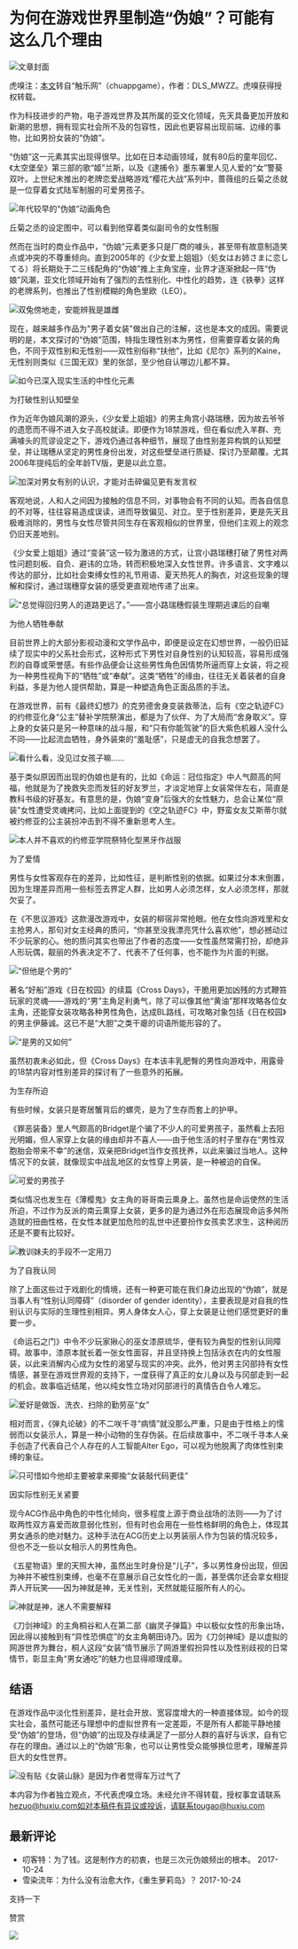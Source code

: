 # 为何在游戏世界里制造“伪娘”？可能有这么几个理由

![文章封面](https://img.huxiucdn.com/article/cover/201710/23/190120537743.jpg?imageView2/1/w/600/h/337/|imageMogr2/strip/interlace/1/quality/85/format/webp)

虎嗅注：[本文](http://www.chuapp.com/article/284374.html)转自“触乐网”（chuappgame），作者：DLS_MWZZ。虎嗅获得授权转载。

作为科技进步的产物，电子游戏世界及其所属的亚文化领域，先天具备更加开放和新潮的思想，拥有现实社会所不及的包容性，因此也更容易出现前端、边缘的事物，比如男扮女装的“伪娘”。

“伪娘”这一元素其实出现得很早。比如在日本动画领域，就有80后的童年回忆、《太空堡垒》第三部的歌“姬”兰斯，以及《逮捕令》墨东署里人见人爱的“女”警葵双叶。上世纪末推出的老牌恋爱战略游戏“樱花大战”系列中，蔷薇组的丘菊之丞就是一位穿着女式陆军制服的可爱男孩子。

![年代较早的“伪娘”动画角色](https://img.huxiucdn.com/article/cover/201710/23/183513069384.jpg)

丘菊之丞的设定图中，可以看到他穿着类似副司令的女性制服

然而在当时的商业作品中，“伪娘”元素更多只是厂商的噱头，甚至带有故意制造笑点或冲突的不尊重倾向。直到2005年的《少女爱上姐姐》（処女はお姉さまに恋してる）将长期处于二三线配角的“伪娘”推上主角宝座，业界才逐渐掀起一阵“伪娘”风潮，亚文化领域开始有了强烈的去性别化、中性化的趋势，连《铁拳》这样的老牌系列，也推出了性别模糊的角色里欧（LEO）。

![双兔傍地走，安能辨我是雄雌](https://img.huxiucdn.com/article/cover/201710/23/183513312284.jpg)

现在，越来越多作品为"男子着女装"做出自己的注解，这也是本文的成因。需要说明的是，本文探讨的“伪娘”范围，特指生理性别本为男性，但需要穿着女装的角色，不同于双性别和无性别——双性别俗称“扶他”，比如《尼尔》系列的Kaine，无性别则类似《三国无双》里的张郃，至少他自认哪边儿都不算。

![如今已深入现实生活的中性化元素](https://img.huxiucdn.com/article/cover/201710/23/183513157234.jpg)

为打破性别认知壁垒

作为近年伪娘风潮的源头，《少女爱上姐姐》的男主角宫小路瑞穗，因为故去爷爷的遗愿而不得不进入女子高校就读。即便作为18禁游戏，但在看似虎入羊群、充满噱头的荒谬设定之下，游戏仍通过各种细节，展现了由性别差异构筑的认知壁垒，并让瑞穗从坚定的男性身份出发，对这些壁垒进行质疑、探讨乃至颠覆。尤其2006年提纯后的全年龄TV版，更是以此立意。

![加深对男女有别的认识，才能对击碎偏见更有发言权](https://img.huxiucdn.com/article/cover/201710/23/184105195257.jpg)

客观地说，人和人之间因为接触的信息不同，对事物会有不同的认知。而各自信息的不对等，往往容易造成误读，进而导致偏见、对立。至于性别差异，更是先天且极难消除的，男性与女性尽管共同生存在客观相似的世界里，但他们主观上的观念仍旧天差地别。

《少女爱上姐姐》通过“变装”这一较为激进的方式，让宫小路瑞穗打破了男性对两性问题刻板、自负、避讳的立场，转而积极地深入女性世界。许多语言、文字难以传达的部分，比如社会束缚女性的礼节用语、夏天热死人的胸衣，对这些现象的理解和探讨，通过瑞穗穿女装的感受更直观地传递了出来。

![“总觉得回归男人的道路更远了。”——宫小路瑞穗假装生理期逃课后的自嘲](https://img.huxiucdn.com/article/cover/201710/23/184105520882.jpg)

为他人牺牲奉献

目前世界上的大部分影视动漫和文学作品中，即便是设定在幻想世界，一般仍旧延续了现实中的父系社会形式，这种形式下男性对自身性别的认知较高，容易形成强烈的自尊或荣誉感。有些作品便会让这些男性角色因情势所逼而穿上女装，将之视为一种男性视角下的“牺牲”或“奉献”。这类“牺牲”的缘由，往往无关着装者的自身利益，多是为他人提供帮助，算是一种塑造角色正面品质的手法。

在游戏世界，前有《最终幻想7》的克劳德舍身变装救蒂法，后有《空之轨迹FC》的约修亚化身“公主”替补学院祭演出，都是为了伙伴、为了大局而“舍身取义”。穿上身的女装只是另一种意味的战斗服，和“只有你能驾驶”的巨大紫色机器人没什么不同——比起流血牺牲，身外装束的“羞耻感”，只是虚无的自我念想罢了。

![看什么看，没见过女孩子嘛……](https://img.huxiucdn.com/article/cover/201710/23/184150918252.png)

基于类似原因而出现的伪娘也是有的，比如《命运：冠位指定》中人气颇高的阿福，他就是为了挽救失恋而发狂的好友罗兰，才淡定地穿上女装常伴左右，简直是教科书级的好基友。有意思的是，伪娘“变身”后强大的女性魅力，总会让某位“原装”女性遭受灵魂拷问，比如上面提到的《空之轨迹FC》中，野蛮女友艾斯蒂尔就被约修亚的公主装扮冲击到不得不重新思考人生。

![本人并不喜欢的约修亚学院祭特化型黑牙作战服](https://img.huxiucdn.com/article/cover/201710/23/184150776747.jpg)

为了爱情

男性与女性客观存在的差异，比如性征，是判断性别的依据。如果过分本末倒置，因为生理差异而用一些标签去界定人群，比如男人必须怎样，女人必须怎样，那就欠妥了。

在《不思议游戏》这款漫改游戏中，女装的柳宿非常抢眼。他在女性向游戏里和女主抢男人，那句对女主经典的质问，“你甚至没我漂亮凭什么喜欢他”，想必撼动过不少玩家的心。他的质问其实也带出了作者的态度——女性虽然常需打扮，却绝非人形玩偶，靓丽的外表决定不了、代表不了任何事，也不能作为片面的判据。

![“但他是个男的”](https://img.huxiucdn.com/article/cover/201710/23/184236130645.jpg)

著名“好船”游戏《日在校园》的续篇《Cross Days》，干脆用更加凶残的方式鞭笞玩家的灵魂——游戏的“男”主角足利勇气，除了可以像其他“黄油”那样攻略各位女主角，还能穿女装攻略各种男性角色，达成BL路线，可攻略对象包括《日在校园》的男主伊藤诚。这已不是“大胆”之类干瘪的词语所能形容的了。

![“是男的又如何”](https://img.huxiucdn.com/article/cover/201710/23/184236310593.jpg)

虽然初衷未必如此，但《Cross Days》在本该丰乳肥臀的男性向游戏中，用露骨的18禁内容对性别差异的探讨有了一些意外的拓展。

为生存所迫

有些时候，女装只是寄居蟹背后的螺壳，是为了生存而套上的护甲。

《罪恶装备》里人气颇高的Bridget是个骗了不少人的可爱男孩子，虽然看上去阳光明媚，但人家穿上女装的缘由却并不喜人——由于他生活的村子里存在“男性双胞胎会带来不幸”的迷信，双亲把Bridget当作女孩抚养，以此来骗过当地人。这种情况下的女装，就像现实中战乱地区的女性穿上男装，是一种被迫的自保。

![可爱的男孩子](https://img.huxiucdn.com/article/cover/201710/23/184327640735.jpg)

类似情况也发生在《薄樱鬼》女主角的哥哥南云熏身上。虽然也是命运使然的生活所迫，不过作为反派的南云熏穿上女装，更多的是为通过外在形态展现命运多舛所造就的扭曲性格，在女性本就更加危险的乱世中还要扮作女孩卖艺求生，这种阅历还是不要有比较好。

![教训妹夫的手段不一定用刀](https://img.huxiucdn.com/article/cover/201710/23/184327042155.jpg)

为了自我认同

除了上面这些过于戏剧化的情境，还有一种更可能在我们身边出现的“伪娘”，就是当事人有“性别认同障碍”（disorder of gender identity），主要表现是对自我的性别认识与实际的生理性别相异。男人身体女人心，穿上女装是让他们感觉更好的重要一步。

《命运石之门》中令不少玩家揪心的巫女漆原琉华，便有较为典型的性别认同障碍。故事中，漆原本就长着一张女性面容，并且坚持换上包括泳衣在内的女性服装，以此来消解内心成为女性的渴望与现实的冲突。此外，他对男主冈部持有女性情感，甚至在游戏世界观的支持下，一度获得了真正的女儿身以及与冈部走到一起的机会。故事临近结尾，他以纯女性立场对冈部进行的真情告白令人难忘。

![爱好是做饭、洗衣、扫除的勤劳巫“女”](https://img.huxiucdn.com/article/cover/201710/23/184425502766.jpg)

相对而言，《弹丸论破》的不二咲千寻“病情”就没那么严重，只是由于性格上的懦弱而以女装示人，算是一种小动物的生存伪装。在后续故事中，不二咲千寻本人亲手创造了代表自己个人存在的人工智能Alter Ego，可以视为他脱离了肉体性别束缚的象征。

![只可惜如今他却主要被拿来揶揄“女装敲代码更佳”](https://img.huxiucdn.com/article/cover/201710/23/184425160754.jpg)

因实际性别无关紧要

现今ACG作品中角色的中性化倾向，很多程度上源于商业战场的法则——为了讨取两性双方喜爱而故意弱化性别，但有时也会用在一些性格鲜明的角色上，体现其男女通杀的绝对魅力。这种手法在ACG历史上以男装丽人作为包装的情况较多，但也不乏一些以女相示人的男性角色。

《五星物语》里的天照大神，虽然出生时身份是“儿子”，多以男性身份出现，但因为神并不被性别束缚，也毫不在意展示自己女性化的一面，甚至偶尔还会拿女相捉弄人开玩笑——因为神就是神，无关性别，天然就能征服所有人的心。

![神就是神，迷人不需要解释](https://img.huxiucdn.com/article/cover/201710/23/184952725541.jpg)

《刀剑神域》的主角桐谷和人在第二部《幽灵子弹篇》中以极似女性的形象出场，因此得以接触到有“异性恐惧症”的女主角朝田诗乃。因为《刀剑神域》是以虚拟的网游世界为舞台，桐人这段“女装”情节展示了网游里假扮异性以及性别歧视的日常情节，彰显主角“男女通吃”的魅力也显得顺理成章。

## 结语

在游戏作品中淡化性别差异，是社会开放、宽容度增大的一种直接体现。如今的现实社会，虽然可能还与理想中的虚拟世界有一定差距，不是所有人都能平静地接受“伪娘”的登场，但“伪娘”的出现及存续满足了一部分人群的喜好与诉求，自有它存在的理由。通过以上的“伪娘”形象，也可以让男性受众能够换位思考，理解差异巨大的女性世界。

![没有贴《女装山脉》是因为作者觉得车万过气了](https://img.huxiucdn.com/article/cover/201710/23/185603401956.jpg)

本内容为作者独立观点，不代表虎嗅立场。未经允许不得转载，授权事宜请联系 hezuo@huxiu.com如对本稿件有异议或投诉，请联系tougao@huxiu.com

## 最新评论

-   叨客特：为了钱。这是制作方的初衷，也是三次元伪娘频出的根本。 2017-10-24
-   雪染流年：为什么没有治愈大作，《重生萝莉岛》？ 2017-10-24

支持一下

赞赏

![](https://img.huxiucdn.com/article/cover/201801/23/195907691348.png)